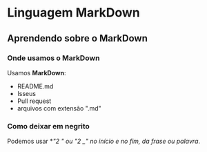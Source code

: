 # Linguagem MarkDown

## Aprendendo sobre o MarkDown

### Onde usamos o MarkDown

Usamos **MarkDown**:

* README.md
* Isseus
* Pull request
* arquivos com extensão ".md"

### Como deixar em negrito

Podemos usar **"2 *" ou "2 _" no início e no fim, da frase ou palavra**.